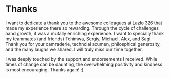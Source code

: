 # Thanks

I want to dedicate a thank you to the awesome colleagues at Lazlo 326 that made my experience there so rewarding. Through the cycle of challenges aand growth, it was a mutally enriching experience. I want to specially thank my teammates (and friends) Tchimwa, Sergiy, Michael, Alex, and Sagi. Thank you for your camraderie, techncial acumen, philosphical generosity, and the many laughs we shared. I will truly miss our time together.

I was deeply touched by the support and endorsements I received. While times of change can be daunting, the overwhelming positivity and kindness is most encouraging. Thanks again! :)
